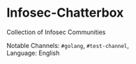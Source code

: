# Infosec-Chatterbox
Collection of Infosec Communities



Notable Channels: `#golang`, `#test-channel`,\
Language: English
